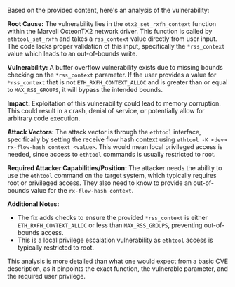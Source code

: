 Based on the provided content, here's an analysis of the vulnerability:

**Root Cause:**
The vulnerability lies in the `otx2_set_rxfh_context` function within the Marvell OcteonTX2 network driver. This function is called by `ethtool_set_rxfh` and takes a `rss_context` value directly from user input. The code lacks proper validation of this input, specifically the `*rss_context` value which leads to an out-of-bounds write.

**Vulnerability:**
A buffer overflow vulnerability exists due to missing bounds checking on the `*rss_context` parameter.  If the user provides a value for `*rss_context` that is not `ETH_RXFH_CONTEXT_ALLOC` and is greater than or equal to `MAX_RSS_GROUPS`, it will bypass the intended bounds.

**Impact:**
Exploitation of this vulnerability could lead to memory corruption. This could result in a crash, denial of service, or potentially allow for arbitrary code execution.

**Attack Vectors:**
The attack vector is through the `ethtool` interface, specifically by setting the receive flow hash context using `ethtool -K <dev> rx-flow-hash context <value>`. This would mean local privileged access is needed, since access to `ethtool` commands is usually restricted to root.

**Required Attacker Capabilities/Position:**
The attacker needs the ability to use the `ethtool` command on the target system, which typically requires root or privileged access. They also need to know to provide an out-of-bounds value for the `rx-flow-hash context`.

**Additional Notes:**
- The fix adds checks to ensure the provided `*rss_context` is either `ETH_RXFH_CONTEXT_ALLOC` or less than `MAX_RSS_GROUPS`, preventing out-of-bounds access.
- This is a local privilege escalation vulnerability as `ethtool` access is typically restricted to root.

This analysis is more detailed than what one would expect from a basic CVE description, as it pinpoints the exact function, the vulnerable parameter, and the required user privilege.